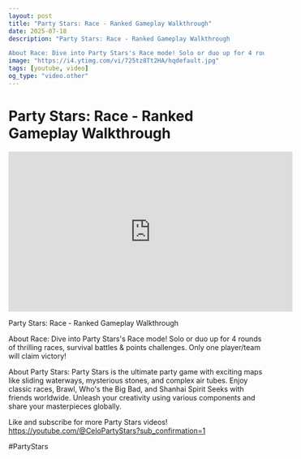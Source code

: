 ```yaml
---
layout: post
title: "Party Stars: Race - Ranked Gameplay Walkthrough"
date: 2025-07-18
description: "Party Stars: Race - Ranked Gameplay Walkthrough

About Race: Dive into Party Stars's Race mode! Solo or duo up for 4 rounds of thrilling races, survival..."
image: "https://i4.ytimg.com/vi/725tz8Tt2HA/hqdefault.jpg"
tags: [youtube, video]
og_type: "video.other"
---
```


<script type="application/ld+json">
{
  "@context": "http://schema.org",
  "@type": "VideoObject",
  "name": "Party Stars: Race - Ranked Gameplay Walkthrough",
  "description": "Party Stars: Race - Ranked Gameplay Walkthrough\n\nAbout Race: Dive into Party Stars's Race mode! Solo or duo up for 4 rounds of thrilling races, survival battles & points challenges. Only one player/team will claim victory! \n\nAbout Party Stars: Party Stars is the ultimate party game with exciting maps like sliding waterways, mysterious stones, and complex air tubes. Enjoy classic races, Brawl, Who's the Big Bad, and Shanhai Spirit Seeks with friends worldwide. Unleash your creativity using various components and share your masterpieces globally.\n\nLike and subscribe for more Party Stars videos! https://youtube.com/@CeloPartyStars?sub_confirmation=1\n\n#PartyStars",
  "thumbnailUrl": "https://i4.ytimg.com/vi/725tz8Tt2HA/hqdefault.jpg",
  "uploadDate": "2025-07-18T03:00:07",
  "embedUrl": "https://www.youtube.com/embed/725tz8Tt2HA",
  "publisher": {
    "@type": "Person",
    "name": "Celo Zaga"
  },
  "mainEntityOfPage": {
    "@type": "WebPage",
    "@id": "https://celozaga.github.io/2025/07/18/party-stars:-race---ranked-gameplay-walkthrough-725tz8Tt2HA.html"
  },
  "duration": "PT0M0S"
}
</script>

<script type="application/ld+json">
{
  "@context": "http://schema.org",
  "@type": "BlogPosting",
  "headline": "Party Stars: Race - Ranked Gameplay Walkthrough",
  "image": "https://i4.ytimg.com/vi/725tz8Tt2HA/hqdefault.jpg",
  "publisher": {
    "@type": "Person",
    "name": "Celo Zaga"
  },
  "url": "https://celozaga.github.io/2025/07/18/party-stars:-race---ranked-gameplay-walkthrough-725tz8Tt2HA.html",
  "datePublished": "2025-07-18T03:00:07",
  "dateCreated": "2025-07-18T03:00:07",
  "dateModified": "2025-07-18T03:00:07",
  "description": "Party Stars: Race - Ranked Gameplay Walkthrough\n\nAbout Race: Dive into Party Stars's Race mode! Solo or duo up for 4 rounds of thrilling races, survival...",
  "author": {
    "@type": "Person",
    "name": "Celo Zaga"
  },
  "mainEntityOfPage": {
    "@type": "WebPage",
    "@id": "https://celozaga.github.io/2025/07/18/party-stars:-race---ranked-gameplay-walkthrough-725tz8Tt2HA.html"
  }
}
</script>

<h1 class="youtube-post-title">Party Stars: Race - Ranked Gameplay Walkthrough</h1>

<iframe width="560" height="315" src="https://www.youtube.com/embed/725tz8Tt2HA" class="youtube-post-embed" frameborder="0" allowfullscreen></iframe>

<p class="youtube-post-description">Party Stars: Race - Ranked Gameplay Walkthrough

About Race: Dive into Party Stars's Race mode! Solo or duo up for 4 rounds of thrilling races, survival battles & points challenges. Only one player/team will claim victory! 

About Party Stars: Party Stars is the ultimate party game with exciting maps like sliding waterways, mysterious stones, and complex air tubes. Enjoy classic races, Brawl, Who's the Big Bad, and Shanhai Spirit Seeks with friends worldwide. Unleash your creativity using various components and share your masterpieces globally.

Like and subscribe for more Party Stars videos! https://youtube.com/@CeloPartyStars?sub_confirmation=1

#PartyStars</p>
